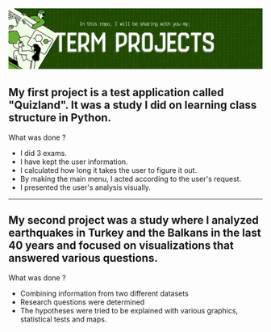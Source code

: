 
![This is an image](bg.png)
---
My first project is a test application called "Quizland". It was a study I did on learning class structure in Python.
-
What was done ?

- I did 3 exams.
- I have kept the user information.
- I calculated how long it takes the user to figure it out.
- By making the main menu, I acted according to the user's request.
- I presented the user's analysis visually.
---
My second project was a study where I analyzed earthquakes in Turkey and the Balkans in the last 40 years and focused on visualizations that answered various questions.
-
What was done ?

- Combining information from two different datasets
- Research questions were determined
- The hypotheses were tried to be explained with various graphics, statistical tests and maps.



